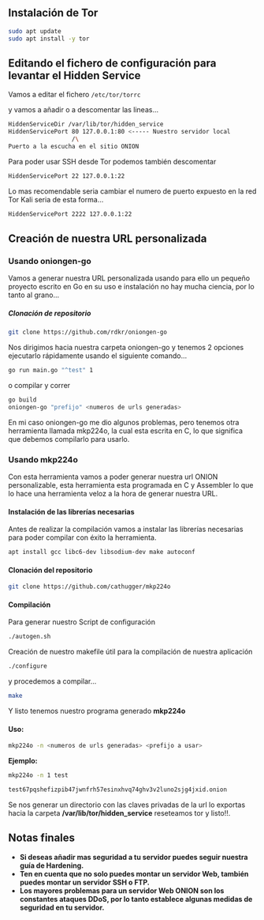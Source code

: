 
## Instalación de Tor 

```bash
sudo apt update 
sudo apt install -y tor
```

## Editando el fichero de configuración para levantar el Hidden Service

Vamos a editar el fichero ```/etc/tor/torrc``` 

y vamos a añadir o a descomentar las lineas...


```bash
HiddenServiceDir /var/lib/tor/hidden_service
HiddenServicePort 80 127.0.0.1:80 <----- Nuestro servidor local
				  /\
Puerto a la escucha en el sitio ONION 	
```

Para poder usar SSH desde Tor podemos también descomentar

```bash
HiddenServicePort 22 127.0.0.1:22
```

Lo mas recomendable seria cambiar el numero de puerto expuesto en la red Tor 
Kali seria de esta forma...

```bash
HiddenServicePort 2222 127.0.0.1:22
```

## Creación de nuestra URL personalizada

### Usando oniongen-go

Vamos a generar nuestra URL personalizada usando para ello un pequeño proyecto escrito en Go 
en su uso e instalación no hay mucha ciencia, por lo tanto al grano...

##### Clonación de repositorio

```bash 
git clone https://github.com/rdkr/oniongen-go
``` 

Nos dirigimos hacia nuestra carpeta oniongen-go y tenemos 2 opciones ejecutarlo rápidamente usando el siguiente comando...

```bash
go run main.go "^test" 1
```

o compilar y correr

```bash
go build
oniongen-go "prefijo" <numeros de urls generadas>
```

En mi caso oniongen-go me dio algunos problemas, pero tenemos otra herramienta llamada mkp224o, la cual esta escrita en C, lo que significa que debemos compilarlo para usarlo.

### Usando mkp224o

Con esta herramienta vamos a poder generar nuestra url ONION personalizable, esta herramienta esta programada en C y Assembler lo que lo hace una herramienta veloz a la hora de generar nuestra URL.

#### Instalación de las librerías necesarias

Antes de realizar la compilación vamos a instalar las librerías necesarias para poder compilar con éxito la herramienta.

```bash
apt install gcc libc6-dev libsodium-dev make autoconf
```

#### Clonación del repositorio 

```bash
git clone https://github.com/cathugger/mkp224o
```

#### Compilación

Para generar nuestro Script de configuración

```bash
./autogen.sh
```

Creación de nuestro makefile útil para la compilación de nuestra aplicación 

```bash
./configure
```

y procedemos a compilar...

```bash
make
```


Y listo tenemos nuestro programa generado **mkp224o** 

#### Uso: 

```bash
mkp224o -n <numeros de urls generadas> <prefijo a usar>
```

**Ejemplo:**

```bash
mkp224o -n 1 test 

test67pqshefizpib47jwnfrh57esinxhvq74ghv3v2luno2sjg4jxid.onion
```

Se nos generar un directorio con las claves privadas de la url lo exportas hacia la carpeta
 **/var/lib/tor/hidden_service** reseteamos tor y listo!!.

## Notas finales

 - **Si deseas añadir mas seguridad a tu servidor puedes seguir nuestra guía de Hardening.**
 - **Ten en cuenta que no solo puedes montar un servidor Web, también puedes montar un servidor SSH o FTP.**
 - **Los mayores problemas para un servidor Web ONION son los constantes ataques DDoS, por lo tanto establece algunas medidas de seguridad en tu servidor.**
